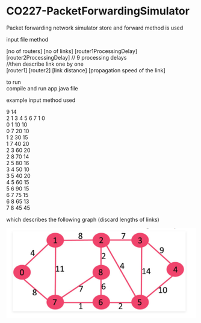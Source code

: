 # CO227-PacketForwardingSimulator
Packet forwarding network simulator 
store and forward method is used  

input file method

[no of routers] [no of links]
[router1ProcessingDelay] [router2ProcessingDelay]  // 9 processing delays   
//then describe link one by one  
[router1] [router2] [link distance] [propagation speed of the link]  

to run  
compile and run app.java file

example input method used 

9 14  
2 1 3 4 5 6 7 1 0  
0 1 10 10  
0 7 20 10  
1 2 30 15  
1 7 40 20  
2 3 60 20  
2 8 70 14  
2 5 80 16  
3 4 50 10  
3 5 40 20  
4 5 60 15  
5 6 90 15  
6 7 75 15  
6 8 65 13  
7 8 45 45  

which describes the following graph (discard lengths of links)

![Alt text](/simulators/src/main/java/com/co227/project/packetForwadingSimulator/simulators/graph.PNG?raw=true "exampleGraph")
